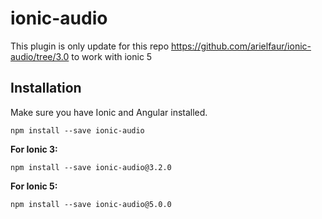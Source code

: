 # ionic-audio
This plugin is only update for this repo https://github.com/arielfaur/ionic-audio/tree/3.0
to work with ionic 5

## Installation

Make sure you have Ionic and Angular installed.

```
npm install --save ionic-audio
```

**For Ionic 3:**
```
npm install --save ionic-audio@3.2.0
```

**For Ionic 5:**
```
npm install --save ionic-audio@5.0.0
```
